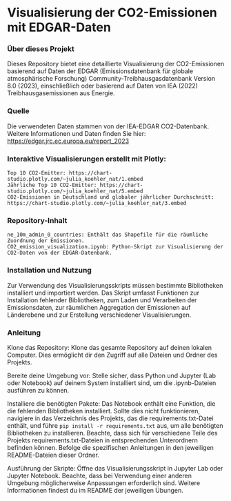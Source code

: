 # Visualisierung der CO2-Emissionen mit EDGAR-Daten

### Über dieses Projekt

Dieses Repository bietet eine detaillierte Visualisierung der CO2-Emissionen basierend auf Daten der EDGAR (Emissionsdatenbank für globale atmosphärische Forschung) Community-Treibhausgasdatenbank Version 8.0 (2023), einschließlich oder basierend auf Daten von IEA (2022) Treibhausgasemissionen aus Energie.

### Quelle

Die verwendeten Daten stammen von der IEA-EDGAR CO2-Datenbank. Weitere Informationen und Daten finden Sie hier: https://edgar.jrc.ec.europa.eu/report_2023


### Interaktive Visualisierungen erstellt mit Plotly:

    Top 10 CO2-Emitter: https://chart-studio.plotly.com/~julia_koehler_nat/1.embed
    Jährliche Top 10 CO2-Emitter: https://chart-studio.plotly.com/~julia_koehler_nat/5.embed
    CO2-Emissionen in Deutschland und globaler jährlicher Durchschnitt: https://chart-studio.plotly.com/~julia_koehler_nat/3.embed


### Repository-Inhalt

    ne_10m_admin_0_countries: Enthält das Shapefile für die räumliche Zuordnung der Emissionen.
    CO2_emission_visualization.ipynb: Python-Skript zur Visualisierung der CO2-Daten von der EDGAR-Datenbank.

### Installation und Nutzung

Zur Verwendung des Visualisierungsskripts müssen bestimmte Bibliotheken installiert und importiert werden. Das Skript umfasst Funktionen zur Installation fehlender Bibliotheken, zum Laden und Verarbeiten der Emissionsdaten, zur räumlichen Aggregation der Emissionen auf Länderebene und zur Erstellung verschiedener Visualisierungen.

### Anleitung

Klone das Repository: Klone das gesamte Repository auf deinen lokalen Computer. Dies ermöglicht dir den Zugriff auf alle Dateien und Ordner des Projekts.

Bereite deine Umgebung vor: Stelle sicher, dass Python und Jupyter (Lab oder Notebook) auf deinem System installiert sind, um die .ipynb-Dateien ausführen zu können.

Installiere die benötigten Pakete: Das Notebook enthält eine Funktion, die die fehlenden Bibliotheken installiert. Sollte dies nicht funktionieren, navigiere in das Verzeichnis des Projekts, das die requirements.txt-Datei enthält, und führe `pip install -r requirements.txt` aus, um alle benötigten Bibliotheken zu installieren. Beachte, dass sich für verschiedene Teile des Projekts requirements.txt-Dateien in entsprechenden Unterordnern befinden können. Befolge die spezifischen Anleitungen in den jeweiligen README-Dateien dieser Ordner.

Ausführung der Skripte: Öffne das Visualisierungsskript in Jupyter Lab oder Jupyter Notebook. Beachte, dass bei Verwendung einer anderen Umgebung möglicherweise Anpassungen erforderlich sind. Weitere Informationen findest du im README der jeweiligen Übungen.





